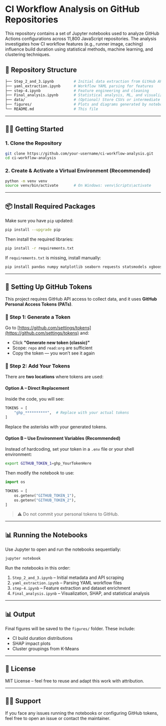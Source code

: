 # CI Workflow Analysis on GitHub Repositories

This repository contains a set of Jupyter notebooks used to analyze GitHub Actions configurations across 11,800 JavaScript repositories. The analysis investigates how CI workflow features (e.g., runner image, caching) influence build duration using statistical methods, machine learning, and clustering techniques.

## 📁 Repository Structure

```bash
├── Step_2_and_3.ipynb         # Initial data extraction from GitHub API
├── yaml_extraction.ipynb      # Workflow YAML parsing for features
├── step-4.ipynb               # Feature engineering and cleaning
├── Final_analysis.ipynb       # Statistical analysis, ML, and visualization
├── data/                      # (Optional) Store CSVs or intermediate outputs
├── figures/                   # Plots and diagrams generated by notebooks
└── README.md                  # This file
```

---

## 🧑‍💻 Getting Started

### 1. Clone the Repository

```bash
git clone https://github.com/your-username/ci-workflow-analysis.git
cd ci-workflow-analysis
```

### 2. Create & Activate a Virtual Environment (Recommended)

```bash
python -m venv venv
source venv/bin/activate       # On Windows: venv\Scripts\activate
```

---

## 📦 Install Required Packages

Make sure you have `pip` updated:

```bash
pip install --upgrade pip
```

Then install the required libraries:

```bash
pip install -r requirements.txt
```

If `requirements.txt` is missing, install manually:

```bash
pip install pandas numpy matplotlib seaborn requests statsmodels xgboost shap scikit-learn
```

---

## 🔑 Setting Up GitHub Tokens

This project requires GitHub API access to collect data, and it uses **GitHub Personal Access Tokens (PATs)**.

### 🔐 Step 1: Generate a Token

Go to [https://github.com/settings/tokens](https://github.com/settings/tokens) and:

* Click **"Generate new token (classic)"**
* Scope: `repo` and `read:org` are sufficient
* Copy the token — you won’t see it again

### 🔧 Step 2: Add Your Tokens

There are **two locations** where tokens are used:

#### Option A – Direct Replacement

Inside the code, you will see:

```python
TOKENS = [
    "ghp_**********",  # Replace with your actual tokens
]
```

Replace the asterisks with your generated tokens.

#### Option B – Use Environment Variables (Recommended)

Instead of hardcoding, set your token in a `.env` file or your shell environment:

```bash
export GITHUB_TOKEN_1=ghp_YourTokenHere
```

Then modify the notebook to use:

```python
import os

TOKENS = [
    os.getenv("GITHUB_TOKEN_1"),
    os.getenv("GITHUB_TOKEN_2"),
]
```

> ⚠️ Do not commit your personal tokens to GitHub.

---

## 📊 Running the Notebooks

Use Jupyter to open and run the notebooks sequentially:

```bash
jupyter notebook
```

Run the notebooks in this order:

1. `Step_2_and_3.ipynb` – Initial metadata and API scraping
2. `yaml_extraction.ipynb` – Parsing YAML workflow files
3. `step-4.ipynb` – Feature extraction and dataset enrichment
4. `Final_analysis.ipynb` – Visualization, SHAP, and statistical analysis

---

## 📊 Output

Final figures will be saved to the `figures/` folder. These include:

* CI build duration distributions
* SHAP impact plots
* Cluster groupings from K-Means

---

## 📄 License

MIT License – feel free to reuse and adapt this work with attribution.

---

## 🤛‍♂️ Support

If you face any issues running the notebooks or configuring GitHub tokens, feel free to open an issue or contact the maintainer.